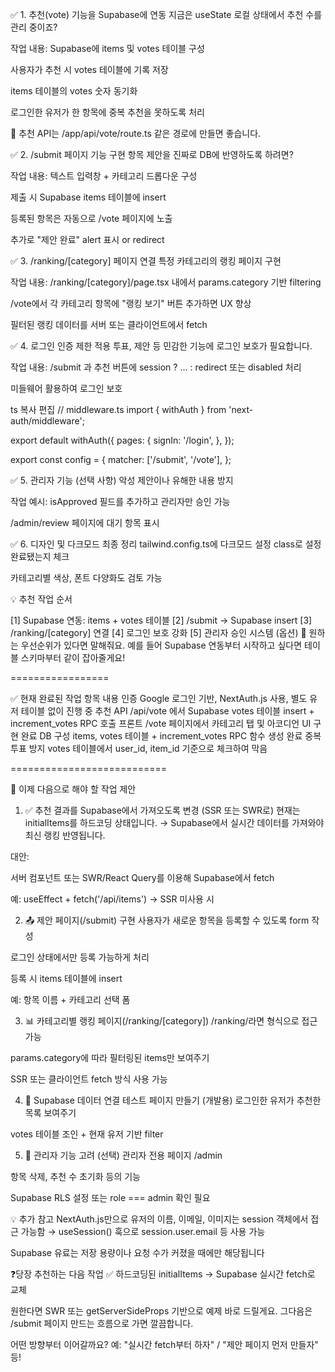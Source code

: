 ✅ 1. 추천(vote) 기능을 Supabase에 연동
지금은 useState 로컬 상태에서 추천 수를 관리 중이죠?

작업 내용:
Supabase에 items 및 votes 테이블 구성

사용자가 추천 시 votes 테이블에 기록 저장

items 테이블의 votes 숫자 동기화

로그인한 유저가 한 항목에 중복 추천을 못하도록 처리

🔧 추천 API는 /app/api/vote/route.ts 같은 경로에 만들면 좋습니다.

✅ 2. /submit 페이지 기능 구현
항목 제안을 진짜로 DB에 반영하도록 하려면?

작업 내용:
텍스트 입력창 + 카테고리 드롭다운 구성

제출 시 Supabase items 테이블에 insert

등록된 항목은 자동으로 /vote 페이지에 노출

추가로 "제안 완료" alert 표시 or redirect

✅ 3. /ranking/[category] 페이지 연결
특정 카테고리의 랭킹 페이지 구현

작업 내용:
/ranking/[category]/page.tsx 내에서 params.category 기반 filtering

/vote에서 각 카테고리 항목에 "랭킹 보기" 버튼 추가하면 UX 향상

필터된 랭킹 데이터를 서버 또는 클라이언트에서 fetch

✅ 4. 로그인 인증 제한 적용
투표, 제안 등 민감한 기능에 로그인 보호가 필요합니다.

작업 내용:
/submit 과 추천 버튼에 session ? ... : redirect 또는 disabled 처리

미들웨어 활용하여 로그인 보호

ts
복사
편집
// middleware.ts
import { withAuth } from 'next-auth/middleware';

export default withAuth({
pages: {
signIn: '/login',
},
});

export const config = {
matcher: ['/submit', '/vote'],
};

✅ 5. 관리자 기능 (선택 사항)
악성 제안이나 유해한 내용 방지

작업 예시:
isApproved 필드를 추가하고 관리자만 승인 가능

/admin/review 페이지에 대기 항목 표시

✅ 6. 디자인 및 다크모드 최종 정리
tailwind.config.ts에 다크모드 설정 class로 설정 완료됐는지 체크

카테고리별 색상, 폰트 다양화도 검토 가능

💡 추천 작업 순서

[1] Supabase 연동: items + votes 테이블
[2] /submit → Supabase insert
[3] /ranking/[category] 연결
[4] 로그인 보호 강화
[5] 관리자 승인 시스템 (옵션)
💬 원하는 우선순위가 있다면 말해줘요.
예를 들어 Supabase 연동부터 시작하고 싶다면 테이블 스키마부터 같이 잡아줄게요!

=================

✅ 현재 완료된 작업
항목 내용
인증 Google 로그인 기반, NextAuth.js 사용, 별도 유저 테이블 없이 진행 중
추천 API /api/vote 에서 Supabase votes 테이블 insert + increment_votes RPC 호출
프론트 /vote 페이지에서 카테고리 탭 및 아코디언 UI 구현 완료
DB 구성 items, votes 테이블 + increment_votes RPC 함수 생성 완료
중복 투표 방지 votes 테이블에서 user_id, item_id 기준으로 체크하여 막음

===========================

🔧 이제 다음으로 해야 할 작업 제안

1. ✅ 추천 결과를 Supabase에서 가져오도록 변경 (SSR 또는 SWR로)
   현재는 initialItems를 하드코딩 상태입니다.
   → Supabase에서 실시간 데이터를 가져와야 최신 랭킹 반영됩니다.

대안:

서버 컴포넌트 또는 SWR/React Query를 이용해 Supabase에서 fetch

예: useEffect + fetch('/api/items') → SSR 미사용 시

2. 📤 제안 페이지(/submit) 구현
   사용자가 새로운 항목을 등록할 수 있도록 form 작성

로그인 상태에서만 등록 가능하게 처리

등록 시 items 테이블에 insert

예: 항목 이름 + 카테고리 선택 폼

3. 📊 카테고리별 랭킹 페이지(/ranking/[category])
   /ranking/라면 형식으로 접근 가능

params.category에 따라 필터링된 items만 보여주기

SSR 또는 클라이언트 fetch 방식 사용 가능

4. 🧪 Supabase 데이터 연결 테스트 페이지 만들기 (개발용)
   로그인한 유저가 추천한 목록 보여주기

votes 테이블 조인 + 현재 유저 기반 filter

5. 🧩 관리자 기능 고려 (선택)
   관리자 전용 페이지 /admin

항목 삭제, 추천 수 초기화 등의 기능

Supabase RLS 설정 또는 role === admin 확인 필요

💡 추가 참고
NextAuth.js만으로 유저의 이름, 이메일, 이미지는 session 객체에서 접근 가능함
→ useSession() 훅으로 session.user.email 등 사용 가능

Supabase 유료는 저장 용량이나 요청 수가 커졌을 때에만 해당됩니다

❓당장 추천하는 다음 작업
✅ 하드코딩된 initialItems → Supabase 실시간 fetch로 교체

원한다면 SWR 또는 getServerSideProps 기반으로 예제 바로 드릴게요.
그다음은 /submit 페이지 만드는 흐름으로 가면 깔끔합니다.

어떤 방향부터 이어갈까요?
예: "실시간 fetch부터 하자" / "제안 페이지 먼저 만들자" 등!
